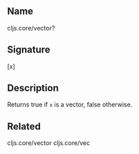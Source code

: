 ## Name
cljs.core/vector?

## Signature
[x]

## Description

Returns true if `x` is a vector, false otherwise.

## Related
cljs.core/vector
cljs.core/vec
